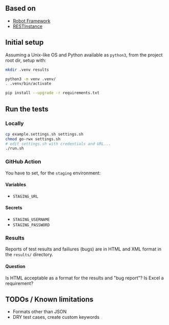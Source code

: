 ## Based on
* [Robot Framework](https://robotframework.org/)
* [RESTInstance](https://github.com/asyrjasalo/RESTinstance)

## Initial setup
Assuming a Unix-like OS and Python available as `python3`, from the project root dir, setup with:
```bash
mkdir .venv results

python3 -m venv .venv/
. .venv/bin/activate

pip install --upgrade -r requirements.txt
```

## Run the tests

### Locally

```bash
cp example.settings.sh settings.sh
chmod go-rwx settings.sh
# edit settings.sh with credentials and URL...
./run.sh
```

### GitHub Action

You have to set, for the `staging` environment:

#### Variables

* `STAGING_URL`

#### Secrets

* `STAGING_USERNAME`
* `STAGING_PASSWORD`

### Results

Reports of test results and failiures (bugs) are in HTML and XML format in the `results/` directory.

#### Question
Is HTML acceptable as a format for the results and "bug report"? Is Excel a requirement?

## TODOs / Known limitations
* Formats other than JSON
* DRY test cases, create custom keywords



